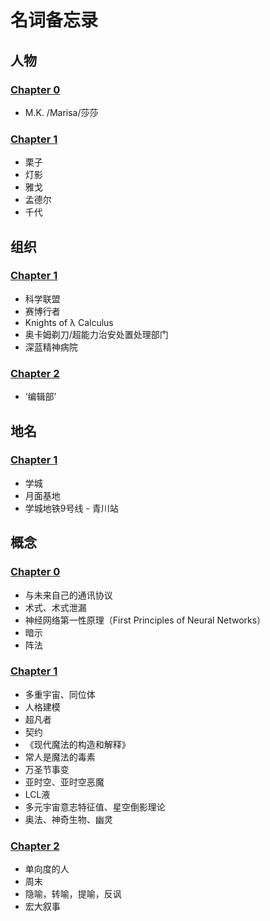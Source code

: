 # 名词备忘录

## 人物

### [Chapter 0](chapter_0.md)

* M.K. /Marisa/莎莎

### [Chapter 1](chapter_1.md)

* 栗子
* 灯影
* 雅戈
* 孟德尔
* 千代

## 组织

### [Chapter 1](chapter_1.md)

* 科学联盟
* 赛博行者
* Knights of λ Calculus
* 奥卡姆剃刀/超能力治安处置处理部门
* 深蓝精神病院

### [Chapter 2](chapter_2.md)

* ‘编辑部’

## 地名

### [Chapter 1](chapter_1.md)

* 学城
* 月面基地
* 学城地铁9号线 - 青川站

## 概念

### [Chapter 0](chapter_0.md)

* 与未来自己的通讯协议
* 术式、术式泄漏
* 神经网络第一性原理（First Principles of Neural Networks）
* 暗示
* 阵法

### [Chapter 1](chapter_1.md)

* 多重宇宙、同位体
* 人格建模
* 超凡者
* 契约
* 《现代魔法的构造和解释》
* 常人是魔法的毒素
* 万圣节事变
* 亚时空、亚时空恶魔
* LCL液
* 多元宇宙意志特征值、星空倒影理论
* 奥法、神奇生物、幽灵

### [Chapter 2](chapter_2.md)

* 单向度的人
* 周末
* 隐喻，转喻，提喻，反讽
* 宏大叙事
